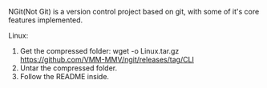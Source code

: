 NGit(Not Git) is a version control project based on git, with some of it's core features implemented.

Linux:
1. Get the compressed folder: wget -o Linux.tar.gz https://github.com/VMM-MMV/ngit/releases/tag/CLI
2. Untar the compressed folder.
3. Follow the README inside.
